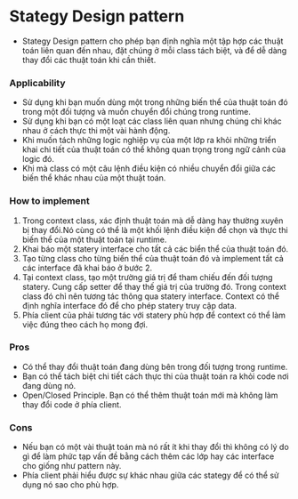 # Stategy Design pattern
- Stategy Design pattern cho phép bạn định nghĩa một tập hợp các thuật toán liên quan đến nhau, đặt chúng ở mỗi class tách biệt, và để dễ dàng thay đổi các thuật toán khi cần thiết.
### Applicability
- Sử dụng khi bạn muốn dùng một trong những biến thể của thuật toán đó trong một đối tượng và muốn chuyển đổi chúng trong runtime.
- Sử dụng khi bạn có một loạt các class liên quan nhưng chúng chỉ khác nhau ở cách thực thi một vài hành động.
- Khi muốn tách những logic nghiệp vụ của một lớp ra khỏi những triển khai chi tiết của thuật toán có thể không quan trọng trong ngữ cảnh của logic đó.
- Khi mà class có một câu lệnh điều kiện có nhiều chuyển đổi giữa các biến thể khác nhau của một thuật toán. 
### How to implement
1. Trong context class, xác định thuật toán mà dễ dàng hay thường xuyên bị thay đổi.Nó cùng có thể là một khối lệnh điều kiện để chọn và thực thi biến thể của một thuật toán tại runtime.
2. Khai báo một statery interface cho tất cả các biển thể của thuật toán đó.
3. Tạo từng class cho từng biến thể của thuật toán đó và implement tất cả các interface đã khai báo ở bước 2.
4. Tại context class, tạo một trường giá trị để tham chiếu đến đối tượng statery. Cung cấp setter để thay thế giá trị của trường đó. Trong context class đó chỉ nên tương tác thông qua statery interface. Context có thể định nghĩa interface đó để cho phép statery truy cập data.
5. Phía client của phải tương tác với statery phù hợp để context có thể làm việc đúng theo cách họ mong đợi.
### Pros
- Có thể thay đổi thuật toán đang dùng bên trong đối tượng trong runtime.
- Bạn có thể tách biệt chi tiết cách thực thi của thuật toán ra khỏi code nơi đang dùng nó.
- Open/Closed Principle. Bạn có thể thêm thuật toán mới mà không làm thay đổi code ở phía client.
### Cons
- Nếu bạn có một vài thuật toán mà nó rất ít khi thay đổi thì không có lý do gì để làm phức tạp vấn đề bằng cách thêm các lớp hay các interface cho giống như pattern này.
- Phía client phải hiểu được sự khác nhau giữa các stategy để có thể sử dụng nó sao cho phù hợp.
